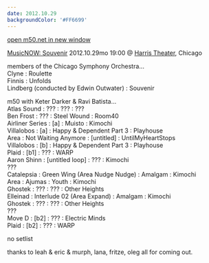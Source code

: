 ```yaml
---
date: 2012.10.29
backgroundColor: '#FF6699'
---
```


[open m50.net in new window  
](http://m50.net/)  

[MusicNOW: Souvenir](http://cso.org/TicketsAndEvents/EventDetails.aspx?eid=4980) 2012.10.29mo 19:00 @ [Harris Theater](http://www.harristheaterchicago.org/), Chicago  

members of the Chicago Symphony Orchestra...  
Clyne : Roulette  
Finnis : Unfolds  
Lindberg (conducted by Edwin Outwater) : Souvenir  

m50 with Keter Darker & Ravi Batista...  
Atlas Sound : ??? : ??? : ???  
Ben Frost : ??? : Steel Wound : Room40  
Airliner Series : \[a\] : Muisto : Kimochi  
Villalobos : \[a\] : Happy & Dependent Part 3 : Playhouse  
Area : Not Waiting Anymore : \[untitled\] : UntilMyHeartStops  
Villalobos : \[b\] : Happy & Dependent Part 3 : Playhouse  
Plaid : \[b1\] : ??? : WARP  
Aaron Shinn : \[untitled loop\] : ??? : Kimochi  
???  
Catalepsia : Green Wing (Area Nudge Nudge) : Amalgam : Kimochi  
Area : Ajumas : Youth : Kimochi  
Ghostek : ??? : ??? : Other Heights  
Elleinad : Interlude 02 (Area Expand) : Amalgam : Kimochi  
Ghostek : ??? : ??? : Other Heights  
???  
Move D : \[b2\] : ??? : Electric Minds  
Plaid : \[b2\] : ??? : WARP  

no setlist  

thanks to leah & eric & murph, lana, fritze, oleg all for coming out.